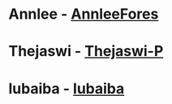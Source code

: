 # Annlee - [AnnleeFores](https://github.com/AnnleeFores)
# Thejaswi - [Thejaswi-P](https://github.com/Thejaswi-P)
# lubaiba - [lubaiba](https://github.com/lubaiba/COET-localhackday2019/edit/master/docs/README.md)
